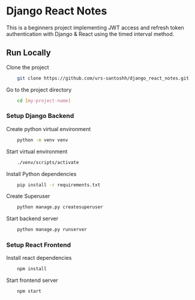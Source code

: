 
# Django React Notes

This is a beginners project implementing JWT access and refresh token authentication with Django & React using the timed interval method.


## Run Locally

Clone the project 
```bash
    git clone https://github.com/urs-santoshh/django_react_notes.git
```

Go to the project directory
```bash
    cd [my-project-name]
```

### Setup Django Backend
Create python virtual environment
```bash
    python -m venv venv
```

Start virtual environment
```bash
    ./venv/scripts/activate
```

Install Python dependencies

```bash
    pip install -r requirements.txt
```

Create Superuser
```bash
    python manage.py createsuperuser
```

Start backend server
```bash
    python manage.py runserver
```

### Setup React Frontend
Install react dependencies

```bash
    npm install
```

Start frontend server
```bash
    npm start 
```







